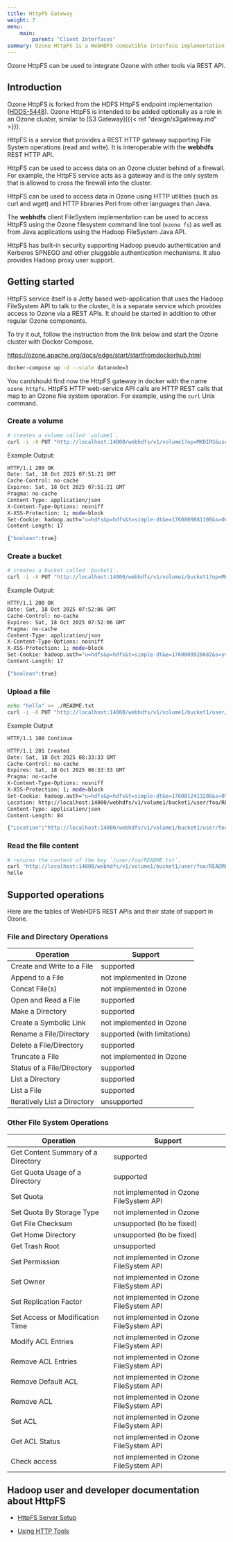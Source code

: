 ```yaml
---
title: HttpFS Gateway
weight: 7
menu:
    main:
        parent: "Client Interfaces"
summary: Ozone HttpFS is a WebHDFS compatible interface implementation, as a separate role it provides an easy integration with Ozone.
---
```


<!---
  Licensed to the Apache Software Foundation (ASF) under one or more
  contributor license agreements.  See the NOTICE file distributed with
  this work for additional information regarding copyright ownership.
  The ASF licenses this file to You under the Apache License, Version 2.0
  (the "License"); you may not use this file except in compliance with
  the License.  You may obtain a copy of the License at

      http://www.apache.org/licenses/LICENSE-2.0

  Unless required by applicable law or agreed to in writing, software
  distributed under the License is distributed on an "AS IS" BASIS,
  WITHOUT WARRANTIES OR CONDITIONS OF ANY KIND, either express or implied.
  See the License for the specific language governing permissions and
  limitations under the License.
-->

Ozone HttpFS can be used to integrate Ozone with other tools via REST API.

## Introduction

Ozone HttpFS is forked from the HDFS HttpFS endpoint implementation ([HDDS-5448](https://issues.apache.org/jira/browse/HDDS-5448)). Ozone HttpFS is intended to be added optionally as a role in an Ozone cluster, similar to [S3 Gateway]({{< ref "design/s3gateway.md" >}}).

HttpFS is a service that provides a REST HTTP gateway supporting File System operations (read and write). It is interoperable with the **webhdfs** REST HTTP API.

HttpFS can be used to access data on an Ozone cluster behind of a firewall. For example, the HttpFS service acts as a gateway and is the only system that is allowed to cross the firewall into the cluster.

HttpFS can be used to access data in Ozone using HTTP utilities (such as curl and wget) and HTTP libraries Perl from other languages than Java.

The **webhdfs** client FileSystem implementation can be used to access HttpFS using the Ozone filesystem command line tool (`ozone fs`) as well as from Java applications using the Hadoop FileSystem Java API.

HttpFS has built-in security supporting Hadoop pseudo authentication and Kerberos SPNEGO and other pluggable authentication mechanisms. It also provides Hadoop proxy user support.


## Getting started

HttpFS service itself is a Jetty based web-application that uses the Hadoop FileSystem API to talk to the cluster, it is a separate service which provides access to Ozone via a REST APIs. It should be started in addition to other regular Ozone components.

To try it out, follow the instruction from the link below and start the Ozone cluster with Docker Compose. 

https://ozone.apache.org/docs/edge/start/startfromdockerhub.html

```bash
docker-compose up -d --scale datanode=3
```

You can/should find now the HttpFS gateway in docker with the name `ozone_httpfs`.
HttpFS HTTP web-service API calls are HTTP REST calls that map to an Ozone file system operation. For example, using the `curl` Unix command.

### Create a volume

```bash
# creates a volume called `volume1`.
curl -i -X PUT "http://localhost:14000/webhdfs/v1/volume1?op=MKDIRS&user.name=hdfs"
```

Example Output:

```bash
HTTP/1.1 200 OK
Date: Sat, 18 Oct 2025 07:51:21 GMT
Cache-Control: no-cache
Expires: Sat, 18 Oct 2025 07:51:21 GMT
Pragma: no-cache
Content-Type: application/json
X-Content-Type-Options: nosniff
X-XSS-Protection: 1; mode=block
Set-Cookie: hadoop.auth="u=hdfs&p=hdfs&t=simple-dt&e=1760809881100&s=OCdVOi8eyMguFySkmEJxm5EkRfj6NbAM9agi5Gue1Iw="; Path=/; HttpOnly
Content-Length: 17

{"boolean":true}
```

### Create a bucket

```bash
# creates a bucket called `bucket1`.
curl -i -X PUT "http://localhost:14000/webhdfs/v1/volume1/bucket1?op=MKDIRS&user.name=hdfs"
```

Example Output:

```bash
HTTP/1.1 200 OK
Date: Sat, 18 Oct 2025 07:52:06 GMT
Cache-Control: no-cache
Expires: Sat, 18 Oct 2025 07:52:06 GMT
Pragma: no-cache
Content-Type: application/json
X-Content-Type-Options: nosniff
X-XSS-Protection: 1; mode=block
Set-Cookie: hadoop.auth="u=hdfs&p=hdfs&t=simple-dt&e=1760809926682&s=yvOaeaRCVJZ+z+nZQ/rM/Y01pzEmS9Pe2mE9f0b+TWw="; Path=/; HttpOnly
Content-Length: 17

{"boolean":true}
```

### Upload a file

```bash
echo "hello" >> ./README.txt
curl -i -X PUT "http://localhost:14000/webhdfs/v1/volume1/bucket1/user/foo/README.txt?op=CREATE&data=true&user.name=hdfs" -T ./README.txt -H"Content-Type: application/octet-stream" 
```

Example Output

```bash
HTTP/1.1 100 Continue

HTTP/1.1 201 Created
Date: Sat, 18 Oct 2025 08:33:33 GMT
Cache-Control: no-cache
Expires: Sat, 18 Oct 2025 08:33:33 GMT
Pragma: no-cache
X-Content-Type-Options: nosniff
X-XSS-Protection: 1; mode=block
Set-Cookie: hadoop.auth="u=hdfs&p=hdfs&t=simple-dt&e=1760812413286&s=09t7xKu/p/fjCJiQNL3bvW/Q7mTw28IbeNqDGlslZ6w="; Path=/; HttpOnly
Location: http://localhost:14000/webhdfs/v1/volume1/bucket1/user/foo/README.txt
Content-Type: application/json
Content-Length: 84

{"Location":"http://localhost:14000/webhdfs/v1/volume1/bucket1/user/foo/README.txt"}
```

### Read the file content

```bash
# returns the content of the key `/user/foo/README.txt`.
curl 'http://localhost:14000/webhdfs/v1/volume1/bucket1/user/foo/README.txt?op=OPEN&user.name=foo'
hello
```

## Supported operations

Here are the tables of WebHDFS REST APIs and their state of support in Ozone.

### File and Directory Operations

Operation                       |      Support
--------------------------------|---------------------
Create and Write to a File      | supported
Append to a File                | not implemented in Ozone
Concat File(s)                  | not implemented in Ozone
Open and Read a File            | supported
Make a Directory                | supported
Create a Symbolic Link          | not implemented in Ozone
Rename a File/Directory         | supported (with limitations)
Delete a File/Directory         | supported
Truncate a File                 | not implemented in Ozone
Status of a File/Directory      | supported
List a Directory                | supported
List a File                     | supported
Iteratively List a Directory    | unsupported


### Other File System Operations

Operation                             |      Support
--------------------------------------|---------------------
Get Content Summary of a Directory    | supported
Get Quota Usage of a Directory        | supported
Set Quota                             | not implemented in Ozone FileSystem API
Set Quota By Storage Type             | not implemented in Ozone
Get File Checksum                     | unsupported (to be fixed)
Get Home Directory                    | unsupported (to be fixed)
Get Trash Root                        | unsupported
Set Permission                        | not implemented in Ozone FileSystem API
Set Owner                             | not implemented in Ozone FileSystem API
Set Replication Factor                | not implemented in Ozone FileSystem API
Set Access or Modification Time       | not implemented in Ozone FileSystem API
Modify ACL Entries                    | not implemented in Ozone FileSystem API
Remove ACL Entries                    | not implemented in Ozone FileSystem API
Remove Default ACL                    | not implemented in Ozone FileSystem API
Remove ACL                            | not implemented in Ozone FileSystem API
Set ACL                               | not implemented in Ozone FileSystem API
Get ACL Status                        | not implemented in Ozone FileSystem API
Check access                          | not implemented in Ozone FileSystem API

## Hadoop user and developer documentation about HttpFS

* [HttpFS Server Setup](https://hadoop.apache.org/docs/stable/hadoop-hdfs-httpfs/ServerSetup.html)

* [Using HTTP Tools](https://hadoop.apache.org/docs/stable/hadoop-hdfs-httpfs/ServerSetup.html)
